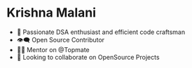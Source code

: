 # Krishna Malani


- 🚀 Passionate DSA enthusiast and efficient code craftsman
- 👁‍🗨 Open Source Contributor
- 👨‍🏫 Mentor on @Topmate
- 👯 Looking to collaborate on OpenSource Projects
